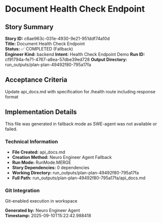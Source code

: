 # Document Health Check Endpoint

## Story Summary
**Story ID:** c6ae963c-031e-4930-9e21-951ddf74a10d  
**Title:** Document Health Check Endpoint  
**Status:** ✅ COMPLETED (Fallback)  
**Engineer Kind:** backend
**Intent:** Health Check Endpoint Demo
**Run ID:** cf91794a-fe71-4767-a8ea-57dbe39ed728
**Output Directory:** run_outputs/plan-plan-49492f80-795a17fa

## Acceptance Criteria
Update api_docs.md with specification for /health route including response format

## Implementation Details
This file was generated in fallback mode as SWE-agent was not available or failed.

### Technical Information
- **File Created:** api_docs.md
- **Creation Method:** Neuro Engineer Agent Fallback
- **Run Mode:** RunMode.MERGE
- **Story Dependencies:** 0 dependencies
- **Working Directory:** run_outputs/plan-plan-49492f80-795a17fa
- **Full Path:** run_outputs/plan-plan-49492f80-795a17fa/api_docs.md

### Git Integration
Git-enabled execution in workspace

**Generated by:** Neuro Engineer Agent  
**Timestamp:** 2025-09-10T15:22:42.988418
